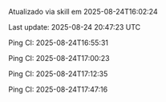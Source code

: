 Atualizado via skill em 2025-08-24T16:02:24

Last update: 2025-08-24 20:47:23 UTC

Ping CI: 2025-08-24T16:55:31


Ping CI: 2025-08-24T17:00:23


Ping CI: 2025-08-24T17:12:35


Ping CI: 2025-08-24T17:47:16

